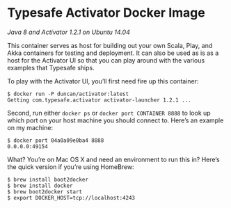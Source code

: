 # Typesafe Activator Docker Image

*Java 8 and Activator 1.2.1 on Ubuntu 14.04*

This container serves as host for building out your own Scala, Play, and Akka containers for testing and deployment. It can also be used as is as a host for the Activator UI so that you can play around with the various examples that Typesafe ships.

To play with the Activator UI, you’ll first need fire up this container:

```
$ docker run -P duncan/activator:latest
Getting com.typesafe.activator activator-launcher 1.2.1 ...
```

Second, run either `docker ps` or `docker port CONTAINER 8888` to look up which port on your host machine you should connect to. Here’s an example on my machine:

```
$ docker port 04a0a09e0ba4 8888
0.0.0.0:49154
```

What? You’re on Mac OS X and need an environment to run this in? Here’s the quick version if you’re using HomeBrew:

```
$ brew install boot2docker
$ brew install docker
$ brew boot2docker start
$ export DOCKER_HOST=tcp://localhost:4243
```
